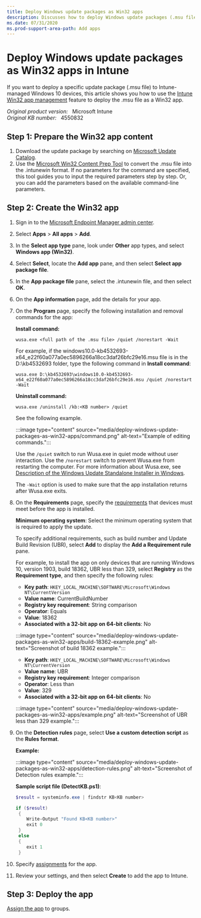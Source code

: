 ```yaml
---
title: Deploy Windows update packages as Win32 apps
description: Discusses how to deploy Windows update packages (.msu files) as Win32 apps in Microsoft Intune.
ms.date: 07/31/2020
ms.prod-support-area-path: Add apps
---
```

# Deploy Windows update packages as Win32 apps in Intune

If you want to deploy a specific update package (.msu file) to Intune-managed Windows 10 devices, this article shows you how to use the [Intune Win32 app management](/mem/intune/apps/apps-win32-app-management) feature to deploy the .msu file as a Win32 app.

_Original product version:_ &nbsp; Microsoft Intune  
_Original KB number:_ &nbsp; 4550832

## Step 1: Prepare the Win32 app content

1. Download the update package by searching on [Microsoft Update Catalog](https://www.catalog.update.microsoft.com/).
2. Use the [Microsoft Win32 Content Prep Tool](https://go.microsoft.com/fwlink/?linkid=2065730) to convert the .msu file into the .intunewin format. If no parameters for the command are specified, this tool guides you to input the required parameters step by step. Or, you can add the parameters based on the available command-line parameters.

## Step 2: Create the Win32 app

1. Sign in to the [Microsoft Endpoint Manager admin center](https://go.microsoft.com/fwlink/?linkid=2109431).
2. Select **Apps** > **All apps** > **Add**.
3. In the **Select app type** pane, look under **Other** app types, and select **Windows app (Win32)**.
4. Select **Select**, locate the **Add app** pane, and then select **Select app package file**.
5. In the **App package file** pane, select the .intunewin file, and then select **OK**.
6. On the **App information** page, add the details for your app.
7. On the **Program** page, specify the following installation and removal commands for the app:

    **Install command:**  

    `wusa.exe <full path of the .msu file> /quiet /norestart -Wait`

    For example, if the windows10.0-kb4532693-x64_e22f60a077a0ec5896266a18cc3daf26bfc29e16.msu file is in the D:\kb4532693 folder, type the following command in **Install command**:

    `wusa.exe D:\kb4532693\windows10.0-kb4532693-x64_e22f60a077a0ec5896266a18cc3daf26bfc29e16.msu /quiet /norestart -Wait`

    **Uninstall command:**  

    `wusa.exe /uninstall /kb:<KB number> /quiet`

    See the following example.

    :::image type="content" source="media/deploy-windows-update-packages-as-win32-apps/command.png" alt-text="Example of editing commands.":::

    Use the `/quiet` switch to run Wusa.exe in quiet mode without user interaction. Use the `/norestart` switch to prevent Wusa.exe from restarting the computer. For more information about Wusa.exe, see [Description of the Windows Update Standalone Installer in Windows](https://support.microsoft.com/help/934307).

    The `-Wait` option is used to make sure that the app installation returns after Wusa.exe exits.

8. On the **Requirements** page, specify the [requirements](/mem/intune/apps/apps-win32-app-management#step-3-requirements) that devices must meet before the app is installed.

    **Minimum operating system**: Select the minimum operating system that is required to apply the update.

    To specify additional requirements, such as build number and Update Build Revision (UBR), select **Add** to display the **Add a Requirement rule** pane.

    For example, to install the app on only devices that are running Windows 10, version 1903, build 18362, UBR less than 329, select **Registry** as the **Requirement type**, and then specify the following rules:

    - **Key path**: `HKEY_LOCAL_MACHINE\SOFTWARE\Microsoft\Windows NT\CurrentVersion`
    - **Value name**: CurrentBuildNumber
    - **Registry key requirement**: String comparison
    - **Operator**: Equals
    - **Value**: 18362
    - **Associated with a 32-bit app on 64-bit clients**: No

    :::image type="content" source="media/deploy-windows-update-packages-as-win32-apps/build-18362-example.png" alt-text="Screenshot of build 18362 example.":::

    - **Key path**: `HKEY_LOCAL_MACHINE\SOFTWARE\Microsoft\Windows NT\CurrentVersion`
    - **Value name**: UBR
    - **Registry key requirement**: Integer comparison
    - **Operator**: Less than
    - **Value**: 329
    - **Associated with a 32-bit app on 64-bit clients**: No

    :::image type="content" source="media/deploy-windows-update-packages-as-win32-apps/example.png" alt-text="Screenshot of UBR less than 329 example.":::

9. On the **Detection rules** page, select **Use a custom detection script** as the **Rules format**.

    **Example:**

    :::image type="content" source="media/deploy-windows-update-packages-as-win32-apps/detection-rules.png" alt-text="Screenshot of Detection rules example.":::

    **Sample script file (DetectKB.ps1)**:

    ```powershell
    $result = systeminfo.exe | findstr KB<KB number>

    if ($result)
     {
        Write-Output "Found KB<KB number>"
        exit 0
     }
     else
     {
        exit 1
     }
    ```

10. Specify [assignments](/mem/intune/apps/apps-win32-app-management#step-7---assignments) for the app.

11. Review your settings, and then select **Create** to add the app to Intune.

## Step 3: Deploy the app

[Assign the app](/mem/intune/apps/apps-deploy) to groups.
